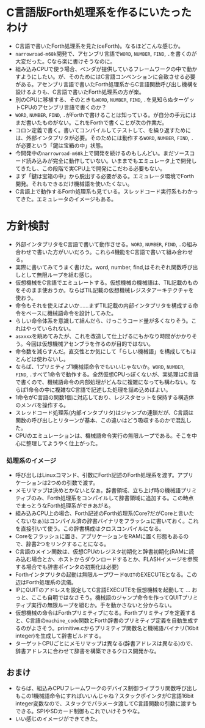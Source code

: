 # C言語版Forth処理系を作るにいたったわけ

* C言語で書いたForth処理系を見た(ceForth)。なるほどこんな感じか。
* `narrowroad-m68k`開発で、アセンブリ言語で`WORD`, `NUMBER`, `FIND`, `.`を書くのが大変だった。Cなら楽に書けそうなのに。
* 組み込みCPUで使う場合、ベンダが提供しているフレームワークの中で動かすようにしたい。が、そのためにはC言語コンベンションに合致させる必要がある。アセンブリ言語で書いたForth処理系からC言語関数呼び出し機構を設けるよりも、C言語で書いたForth処理系の方が楽。
* 別のCPUに移植する、そのときも`WORD`, `NUMBER`, `FIND`, `.`を見知らぬターゲットCPUのアセンブリ言語で書くのか？
* `WORD`, `NUMBER`, `FIND`, `.`がForthで書けることは知っている。が自分の手元にはまだ書いたものがない。これをForthで書くことが次の作業だ。
* コロン定義で書く。書いてコンパイルしてテストして、を繰り返すためには、外部インタプリタが必要。そのためには動作する`WORD`, `NUMBER`, `FIND`, `.`が必要という「鍵は宝箱の中」状態。
* 今開発中の`narrowroad-m68k`上で開発を続けるのもしんどい。まだソースコード読み込みが完全に動作していない。いままでもエミュレータ上で開発してきたし、この段階で実CPU上で開発にこだわる必要もない。
* まず「鍵は宝箱の中」から脱出する必要がある。エミュレータ環境でForth開発。それもできるだけ機械語を使いたくない。
* C言語上で動作するForth処理系も見ている。スレッドコード実行系もわかってきた。エミュレータのイメージもある。

# 方針検討

* 外部インタプリタをC言語で書いて動作させる。`WORD`, `NUMBER`, `FIND`, `.`の組み合わせで書いた方がいいだろう。これら4機能をC言語で書いて組み合わせる。
* 実際に書いてみてうまく書けた。word, number, find,はそれぞれ関数呼び出しとして無限ループを組む感じ。
* 仮想機械をC言語でエミュレートする。仮想機械の機械語は、TIL記載のものをそのまま使おうか。ならばTIL記載の仮想機械レジスタアーキテクチャを使おう。
* 命令もそれを使えばよいか……まずTIL記載の内部インタプリタを構成する命令をベースに機械語命令を設計してみた。
* らしい命令体系を意識して組んだら、けっこうコード量が多くなりそう。これはやっていられない。
* `asxxxx`を眺めてみたが、これを改造して仕上げるにもかなり時間がかかりそう。今回は仮想機械アセンブラを作るのが目的ではない。
* 命令数を減らすんだ。直交性とか気にして「らしい機械語」を構成してもほとんどは使わないし。
* ならば、1プリミティブ1機械語命令でもいいじゃないか。`WORD`, `NUMBER`, `FIND`, `.`すべて1命令で動作する。全然仮想CPUっぽくないが、実処理はC言語で書くので、機械語命令の内部処理がどんなに複雑になっても構わない。ならば1命令の中に複雑なC言語で記述した処理を詰め込めばよい。
* 1命令がC言語の関数1個に対応しており、レジスタセットを保持する構造体のメンバを操作する。
* スレッドコード処理系(内部インタプリタ)はジャンプの連鎖だが、C言語は関数の呼び出しとリターンが基本、この違いはどう吸収するのかで混乱した。
* CPUのエミュレーションは、機械語命令実行の無限ループである。そこを中心に整理してようやく仕上がった。

### 処理系のイメージ

* 呼び出しはLinuxコマンド、引数にForth記述のForth処理系を渡す。アプリケーションは2つめの引数で渡す。
* メモリマップは決めとかないとなぁ。辞書領域、立ち上げ時の機械語プリミティブのみ、Forth処理系をコンパイルして辞書領域に追加する。この時点でまっとうなForth処理系ができあがる。
* 組み込みCPU上の場合、Forth記述のForth処理系(Core?だがCoreと言いたくないなぁ)はコンパイル済の辞書バイナリをフラッシュに書いておく。これを直接引いて使う。この辞書構成はクロスコンパイルになる。
* Coreをフラッシュに置き、アプリケーションをRAMに置く形態もあるので、辞書2つをリンクすることになる。
* C言語のメイン関数は、仮想CPUのレジスタ初期化と辞書初期化(RAMに読み込む場合とか、ホストからダウンロードするとか、FLASHイメージを参照する場合でも辞書ポインタの初期化は必要)
* Forthインタプリタの起動は無限ループワード`QUIT`のEXECUTEとなる。この辺はForth処理系の流儀。
* IPにQUITのアドレスを設定してC言語EXECUTEを仮想機械を起動して ... おっと、ここも自明ではなさそう。機械語のジャンプ命令を作ってQUITプリミティブ実行の無限ループを組むか。手を動かさないと分からない。
* 仮想機械の命令はForthプリミティブになる。Forthプリミティブを定義すると、C言語の`machine_code`関数とForth辞書のプリミティブ定義を自動生成するのがよさそう。primitive.cからプリミティブ関数名と機械語バイナリ(16bit integer)を生成して辞書ビルドする。
* ターゲットCPUごとにメモリマップは異なる(辞書アドレスは異なる)ので、辞書アドレスに合わせて辞書を構築できるクロス開発かな。

## おまけ

* ならば、組込みCPUフレームワークのデバイス制御ライブラリ関数呼び出しもこの1機械語命令にすればいいんじゃね？スタックポインタがC言語16bit integer変数なので、スタックでパラメータ渡してC言語関数の引数に渡すもできる。SPIやSDカード制御もこれでいけそうやな。
* いい感じのイメージができてきた。


